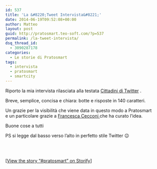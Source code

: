 ```yaml
---
id: 537
title: 'La &#8220;Tweet Intervista&#8221;'
date: 2014-06-19T09:52:08+00:00
author: Matteo
layout: post
guid: http://pratosmart.teo-soft.com/?p=537
permalink: /la-tweet-intervista/
dsq_thread_id:
  - 3090287178
categories:
  - Le storie di Pratosmart
tags:
  - intervista
  - pratosmart
  - smartcity
---
```

Riporto la mia intervista rilasciata alla testata <a title="http://www.cittadiniditwitter.it/" href="http://www.cittadiniditwitter.it/" target="_blank">Cittadini di Twitter</a> .

Breve, semplice, concisa e chiara: botte e risposte in 140 caratteri.

Un grazie per la visibilità che viene data in questo modo a Pratosmart e un particolare grazie a <a title="https://twitter.com/nuppolina" href="https://twitter.com/nuppolina" target="_blank">Francesca Cecconi </a>che ha curato l&#8217;idea.

Buone cose a tutti

PS si legge dal basso verso l&#8217;alto in perfetto stile Twitter 😉

<!--more-->

&nbsp;

<div class="storify">
  <br /> 
  
  <noscript>
    [<a href="//storify.com/nuppolina/pratosmart" target="_blank">View the story &#8220;#pratosmart&#8221; on Storify</a>]
  </noscript>
</div>